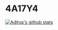 # 4A17Y4
[![Aditya's github stats](https://github-readme-stats.vercel.app/api?username=4D17Y4)](https://github.com/4D17Y4/github-readme-stats)
